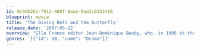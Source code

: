```yaml
---
id: 9c9db262-f912-480f-8aae-9aa3c0353416
blueprint: movie
title: 'The Diving Bell and the Butterfly'
release_date: '2007-05-22'
overview: "Elle France editor Jean-Dominique Bauby, who, in 1995 at the age of 43, suffered a stroke that paralyzed his entire body, except his left eye. Using that eye to blink out his memoir, Bauby eloquently described the aspects of his interior world, from the psychological torment of being trapped inside his body to his imagined stories from lands he'd only visited in his mind."
genres: '[{"id": 18, "name": "Drama"}]'
---
```

